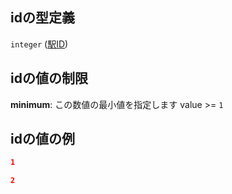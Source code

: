 ## idの型定義

`integer` ([駅ID](line_detail-properties-登録駅リスト-駅オブジェクト路線登録-properties-駅id.md))

## idの値の制限

**minimum**: この数値の最小値を指定します value >= `1`

## idの値の例

```json
1
```

```json
2
```
